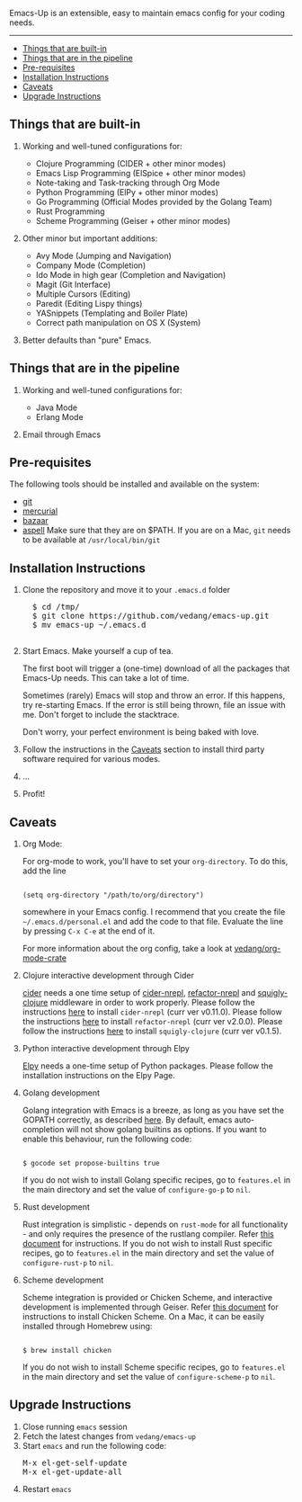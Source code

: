 Emacs-Up is an extensible, easy to maintain emacs config for your coding needs.

***
- [Things that are built-in](#things-that-are-built-in)
- [Things that are in the pipeline](#things-that-are-in-the-pipeline)
- [Pre-requisites](#pre-requisites)
- [Installation Instructions](#installation-instructions)
- [Caveats](#caveats)
- [Upgrade Instructions](#upgrade-instructions)

## Things that are built-in

1. Working and well-tuned configurations for:
   - Clojure Programming (CIDER + other minor modes)
   - Emacs Lisp Programming (ElSpice + other minor modes)
   - Note-taking and Task-tracking through Org Mode
   - Python Programming (ElPy + other minor modes)
   - Go Programming (Official Modes provided by the Golang Team)
   - Rust Programming
   - Scheme Programming (Geiser + other minor modes)

2. Other minor but important additions:
   - Avy Mode (Jumping and Navigation)
   - Company Mode (Completion)
   - Ido Mode in high gear (Completion and Navigation)
   - Magit (Git Interface)
   - Multiple Cursors (Editing)
   - Paredit (Editing Lispy things)
   - YASnippets (Templating and Boiler Plate)
   - Correct path manipulation on OS X (System)

3. Better defaults than "pure" Emacs.

## Things that are in the pipeline

1. Working and well-tuned configurations for:
   - Java Mode
   - Erlang Mode

2. Email through Emacs

## Pre-requisites

The following tools should be installed and available on the system:
- [git](http://git-scm.com/)
- [mercurial](http://mercurial.selenic.com/)
- [bazaar](http://bazaar.canonical.com/en/)
- [aspell](http://aspell.net/)
Make sure that they are on $PATH. If you are on a Mac, `git` needs to
be available at `/usr/local/bin/git`

## Installation Instructions

1. Clone the repository and move it to your `.emacs.d` folder

     <pre>
     $ cd /tmp/
     $ git clone https://github.com/vedang/emacs-up.git
     $ mv emacs-up ~/.emacs.d
     </pre>

2. Start Emacs. Make yourself a cup of tea.

   The first boot will trigger a (one-time) download of all the
   packages that Emacs-Up needs. This can take a lot of time.

   Sometimes (rarely) Emacs will stop and throw an error. If this
   happens, try re-starting Emacs. If the error is still being thrown,
   file an issue with me. Don't forget to include the stacktrace.

   Don't worry, your perfect environment is being baked with love.

3. Follow the instructions in the [Caveats](#caveats) section to install
   third party software required for various modes.

4. ...

5. Profit!


## Caveats

1. Org Mode:

   For org-mode to work, you'll have to set your `org-directory`. To
   do this, add the line

   <code>
   (setq org-directory "/path/to/org/directory")
   </code>

   somewhere in your Emacs config. I recommend that you create the
   file `~/.emacs.d/personal.el` and add the code to that
   file. Evaluate the line by pressing `C-x C-e` at the end of it.

   For more information about the org config, take a look at
   [vedang/org-mode-crate](https://github.com/vedang/org-mode-crate)

2. Clojure interactive development through Cider

   [cider](https://github.com/clojure-emacs/cider/tree/v0.11.0) needs
   a one time setup of
   [cider-nrepl](https://github.com/clojure-emacs/cider-nrepl/tree/v0.11.0),
   [refactor-nrepl](https://github.com/clojure-emacs/refactor-nrepl/tree/v2.0.0)
   and
   [squigly-clojure](https://github.com/clojure-emacs/squiggly-clojure)
   middleware in order to work properly. Please follow the
   instructions
   [here](https://github.com/clojure-emacs/cider/tree/v0.11.0#setting-up-a-standalone-repl)
   to install `cider-nrepl` (curr ver v0.11.0). Please follow the
   instructions
   [here](https://github.com/clojure-emacs/clj-refactor.el/tree/2.0.0#setup)
   to install `refactor-nrepl` (curr ver v2.0.0). Please follow the
   instructions
   [here](https://github.com/clojure-emacs/squiggly-clojure#dependencies-in-clojure)
   to install `squigly-clojure` (curr ver v0.1.5).

3. Python interactive development through Elpy

   [Elpy](https://github.com/jorgenschaefer/elpy/) needs a one-time
   setup of Python packages. Please follow the installation
   instructions on the Elpy Page.

4. Golang development

   Golang integration with Emacs is a breeze, as long as you have set
   the GOPATH correctly, as described
   [here](http://golang.org/doc/code.html). By default, emacs
   auto-completion will not show golang builtins as options. If you
   want to enable this behaviour, run the following code:

   <code>
   $ gocode set propose-builtins true
   </code>

   If you do not wish to install Golang specific recipes, go to
   `features.el` in the main directory and set the value of
   `configure-go-p` to `nil`.

5. Rust development

   Rust integration is simplistic - depends on `rust-mode` for all
   functionality - and only requires the presence of the rustlang
   compiler. Refer [this
   document](http://doc.rust-lang.org/book/installing-rust.html) for
   instructions. If you do not wish to install Rust specific recipes,
   go to `features.el` in the main directory and set the value of
   `configure-rust-p` to `nil`.

6. Scheme development

   Scheme integration is provided or Chicken Scheme, and interactive
   development is implemented through Geiser. Refer
   [this document](http://code.call-cc.org/) for instructions to
   install Chicken Scheme. On a Mac, it can be easily installed
   through Homebrew using:

   <code>
   $ brew install chicken
   </code>

   If you do not wish to install Scheme specific recipes, go to
   `features.el` in the main directory and set the value of
   `configure-scheme-p` to `nil`.

## Upgrade Instructions

1. Close running `emacs` session
2. Fetch the latest changes from `vedang/emacs-up`
3. Start `emacs` and run the following code:
   <pre>
   M-x el-get-self-update
   M-x el-get-update-all
   </pre>
4. Restart `emacs`
